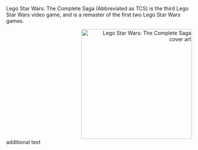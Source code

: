 Lego Star Wars: The Complete Saga (Abbreviated as TCS) is the third Lego Star Wars video game, and is a remaster of the first two Lego Star Wars games.
<div align="right"><img src="https://static.wikia.nocookie.net/ttmodding/images/a/a8/Lego_Star_Wars_-_The_Complete_Saga_cover.jpg/revision/latest?cb=20200214220654&format=original" alt="Lego Star Wars: The Complete Saga cover art" width="300"/></div>
additional text

